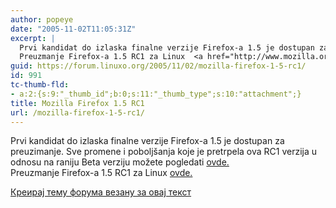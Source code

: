 ```yaml
---
author: popeye
date: "2005-11-02T11:05:31Z"
excerpt: |
  Prvi kandidat do izlaska finalne verzije Firefox-a 1.5 je dostupan za preuzimanje. Sve promene i poboljšanja koje je pretrpela ova RC1 verzija u odnosu na raniju Beta verziju možete pogledati  <a href="http://www.mozilla.org/products/firefox/releases/1.5.html">ovde.</a> <br />
  Preuzmanje Firefox-a 1.5 RC1 za Linux  <a href="http://www.mozilla.org/projects/firefox/">ovde.</a>
guid: https://forum.linuxo.org/2005/11/02/mozilla-firefox-1-5-rc1/
id: 991
tc-thumb-fld:
- a:2:{s:9:"_thumb_id";b:0;s:11:"_thumb_type";s:10:"attachment";}
title: Mozilla Firefox 1.5 RC1
url: /mozilla-firefox-1-5-rc1/
---
```

Prvi kandidat do izlaska finalne verzije Firefox-a 1.5 je dostupan za preuzimanje. Sve promene i poboljšanja koje je pretrpela ova RC1 verzija u odnosu na raniju Beta verziju možete pogledati [ovde.](http://www.mozilla.org/products/firefox/releases/1.5.html)  
Preuzmanje Firefox-a 1.5 RC1 za Linux [ovde.](http://www.mozilla.org/projects/firefox/) <!--break-->

[Креирај тему форума везану за овај текст](https://linuxo.org/nova-tema-na-forumu/?se_pid=991)